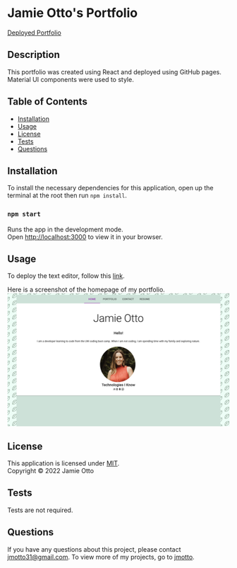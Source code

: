 # Jamie Otto's Portfolio

[Deployed Portfolio](https://jmotto.github.io/jamie-otto/)

## Description

This portfolio was created using React and deployed using GitHub pages. Material UI components were used to style. 

## Table of Contents

- [Installation](#installation)
- [Usage](#usage)
- [License](#license)
- [Tests](#tests)
- [Questions](#questions)

## Installation
To install the necessary dependencies for this application, open up the terminal at the root then run `npm install`.
### `npm start`

Runs the app in the development mode.\
Open [http://localhost:3000](http://localhost:3000) to view it in your browser.

## Usage
To deploy the text editor, follow this [link](https://jmotto.github.io/jamie-otto/). 

Here is a screenshot of the homepage of my portfolio.
![Portfolio](./src/images/Portfolio-screenshot.png)


## License
This application is licensed under [MIT]((https://opensource.org/licenses/MIT)). 
<br/> Copyright &copy; 2022 Jamie Otto


## Tests
Tests are not required.
## Questions
If you have any questions about this project, please contact [jmotto31@gmail.com](mailto:jmotto31@gmail.com). To view more of my projects, go to [jmotto](https://github.com/jmotto).
